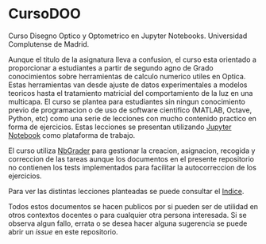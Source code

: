 # CursoDOO
Curso Disegno Optico y Optometrico en Jupyter Notebooks. Universidad Complutense de Madrid.

Aunque el titulo de la asignatura lleva a confusion, el curso esta orientado a proporcionar a estudiantes a partir de segundo agno de Grado conocimientos sobre herramientas de calculo numerico utiles en Optica. Estas herramientas van desde ajuste de datos experimentales a modelos teoricos hasta el tratamiento matricial del comportamiento de la luz en una multicapa. El curso se plantea para estudiantes sin ningun conocimiento previo de programacion o de uso de software cientifico (MATLAB, Octave, Python, etc) como una serie de lecciones con mucho contenido practico en forma de ejercicios. Estas lecciones se presentan utilizando [Jupyter Notebook](https://github.com/jupyter/notebook) como plataforma de trabajo.

El curso utiliza [NbGrader](https://github.com/jupyter/nbgrader) para gestionar la creacion, asignacion, recogida y correccion de las tareas aunque los documentos en el presente repositorio no contienen los tests implementados para facilitar la autocorreccion de los ejercicios.

Para ver las distintas lecciones planteadas se puede consultar el [Indice](https://github.com/ecabreragranado/CursoDOO/blob/master/index.ipynb).

Todos estos documentos se hacen publicos por si pueden ser de utilidad en otros contextos docentes o para cualquier otra persona interesada. Si se observa algun fallo, errata o se desea hacer alguna sugerencia se puede abrir un *issue* en este repositorio.

